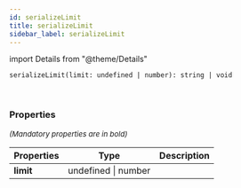 ```yaml
---
id: serializeLimit
title: serializeLimit
sidebar_label: serializeLimit
---
```


import Details from "@theme/Details"


```tsx
serializeLimit(limit: undefined | number): string | void
```
<br/>



### Properties

<font size="2"><i>(Mandatory properties are in bold)</i></font>

| Properties | Type | Description |
| --------- | ---- | ----------- |
| **limit** | undefined \| number |  |


